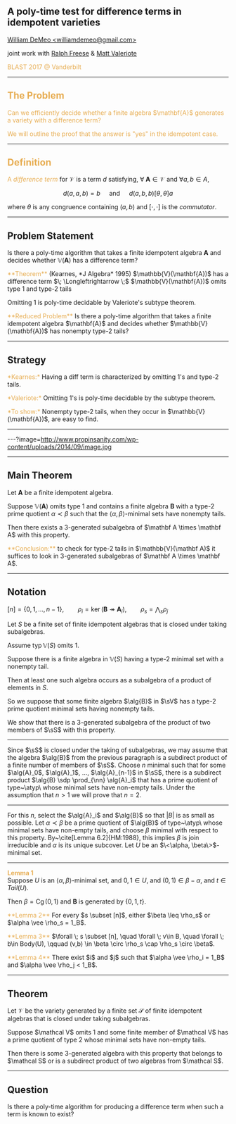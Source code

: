 ## A poly-time test for difference terms in idempotent varieties

[William DeMeo &lt;williamdemeo@gmail.com&gt;](mailto:williamdemeo@gmail.com)  

joint work with 
[Ralph Freese](mailto:ralph@math.hawaii.edu)
& [Matt Valeriote](mailto:matt@math.mcmaster.ca)

<a style="color:#e7ad52">BLAST 2017 @ Vanderbilt<a style="color:#e7ad52">

---

## The Problem

<p class="fragment" align="left">
Can we efficiently decide whether a finite algebra $\mathbf{A}$ generates a variety with a difference term? </p>

<p class="fragment" align="left">
We will outline the proof that the answer is "yes" in the idempotent case. </p>

---

## Definition

A <a style="color:#e7ad52"><i>difference term</i></a> for $\mathcal{V}$ is a term $d$ satisfying, $\forall \; \mathbf A \in \mathcal V$ and $\forall a, b \in A$, 

$$d(a,a,b) = b \quad \text{ and } \quad
d(a,b,b) \mathrel{[\theta, \theta]} a$$

where $\theta$ is any congruence containing $(a,b)$ and $[\cdot, \cdot]$ is the *commutator*.

---

## Problem Statement

Is there a poly-time algorithm that takes a finite
idempotent algebra $\mathbf{A}$ and decides 
whether $\mathbb{V}(\mathbf{A})$ has a difference term?

<div class="fragment" align="left"><a style="color:#e7ad52">**Theorem**</a> (Kearnes, *J Algebra* 1995)   
$\mathbb{V}(\mathbf{A})$ has a difference term
$\; \Longleftrightarrow \;$  $\mathbb{V}(\mathbf{A})$ omits type 1 and type-2 tails
</div>

<p class="fragment" align="left">
Omitting 1 is poly-time decidable by Valeriote's subtype theorem.
</p>

<p class="fragment" align="left">
<a style="color:#e7ad52">**Reduced Problem**</a>   
Is there a poly-time algorithm that takes a finite 
idempotent algebra $\mathbf{A}$ and decides whether 
$\mathbb{V}(\mathbf{A})$ has nonempty type-2 tails?
</p>

---

## Strategy

<p class="fragment" align="left">
<a style="color:#e7ad52">*Kearnes:*</a>
Having a diff term is characterized by omitting 1's and type-2 tails.
</p>

<p class="fragment" align="left">
<a style="color:#e7ad52">*Valeriote:*</a>
Omitting 1's is poly-time decidable by the subtype theorem.
</p>

<p class="fragment" align="left">
<a style="color:#e7ad52">*To show:*</a> 
Nonempty type-2 tails, when they occur in $\mathbb{V}(\mathbf{A})$, 
are easy to find.
</p>

---

---?image=http://www.propinsanity.com/wp-content/uploads/2014/09/image.jpg

---

## Main Theorem

Let $\mathbf A$ be a finite idempotent algebra.

Suppose $\mathbb{V}(\mathbf A)$ omits type 1 and contains a finite algebra $\mathbf{B}$ with a type-2 prime quotient $\alpha \prec \beta$ such that the $\langle \alpha, \beta \rangle$-minimal sets have nonempty tails.

<p class="fragment" align="left">
Then there exists a 3-generated subalgebra of $\mathbf A \times \mathbf A$
with this property. </p>
  
<p class="fragment" align="left">
<a style="color:#e7ad52">**Conclusion:**</a>
to check for type-2 tails in $\mathbb{V}(\mathbf A)$ it suffices to look in 3-generated subalgebras of $\mathbf A \times \mathbf A$.
</p>

---

## Notation

$[n] = \{ 0, 1, \dots, n-1 \}, \qquad
\rho_i = \operatorname{ker} (\mathbf B \twoheadrightarrow \mathbf A_i), \qquad \rho_s = \bigwedge_s \rho_j$

Let $S$ be a finite set of finite idempotent algebras that is closed 
under taking subalgebras. 

Assume $\operatorname{typ}\mathbb{V}(S)$ omits 1.

Suppose there is a finite algebra in $\mathbb{V}(S)$ having a type-2
minimal set with a nonempty tail.

Then at least one such algebra occurs as a 
subalgebra of a product of elements in $S$.

So we suppose that some finite algebra
$\alg{B}$ in $\sV$ has a type-2 prime quotient minimal sets having
nonempty tails. 

We show that there is a 3-generated subalgebra of the product of two members of $\sS$ with this property.

---

Since $\sS$ is closed under the taking of subalgebras,
we may assume that the algebra $\alg{B}$ from the previous paragraph is a subdirect
product of a finite number of members of $\sS$. Choose $n$ minimal such that for
some $\alg{A}_0$, $\alg{A}_1$, $\dots$, $\alg{A}_{n-1}$ in $\sS$, there is a subdirect
product $\alg{B} \sdp \prod_{\nn} \alg{A}_i$
that has a prime quotient of type~\atyp\ whose minimal sets have
non-empty tails.
Under the assumption that $n > 1$ we will prove that $n = 2$.

---

For this $n$, select the $\alg{A}_i$ and $\alg{B}$ so that $|B|$ is as small as possible.
Let $\alpha \prec \beta$ be a prime quotient of $\alg{B}$ 
of type~\atyp\ whose minimal sets have
non-empty tails, and choose $\beta$ minimal with respect to this property.
By~\cite[Lemma 6.2]{HM:1988}, this implies $\beta$ is join 
irreducible and $\alpha$ is its unique subcover.
Let $U$ be an $\<\alpha, \beta\>$-minimal set. 

---

<a style="color:#e7ad52">**Lemma 1**</a>  
Suppose $U$ is an $\langle \alpha, \beta \rangle$-minimal set, and $0, 1 \in U$, 
and $(0,1) \in \beta - \alpha$, and
$t \in Tail(U)$.

Then $\beta = \operatorname{Cg}(0,1)$ and $\mathbf B$ is generated by $\{0, 1, t\}$.

<p class="fragment" align="left">
<a style="color:#e7ad52">**Lemma 2**</a>  
For every $s \subset [n]$,
  either $\beta \leq \rho_s$ or $\alpha \vee \rho_s = 1_B$.
</p>

<p class="fragment" align="left">
<a style="color:#e7ad52">**Lemma 3**</a>  
$\forall \; s \subset [n], \quad
\forall \; v\in B, \quad \forall \; b\in Body(U), \qquad (v,b) \in \beta \circ \rho_s \cap \rho_s \circ \beta$.
</p>

<p class="fragment" align="left">
<a style="color:#e7ad52">**Lemma 4**</a>  
There exist $i$ and $j$ such that $\alpha \vee \rho_i = 1_B$ and $\alpha \vee \rho_j < 1_B$.
</p>


---

## Theorem

Let $\mathcal V$ be the variety generated by a finite set $\mathcal S$ of finite idempotent algebras that is closed under taking subalgebras. 

<p class="fragment" align="left">
Suppose $\mathcal V$ omits 1 and some finite member of $\mathcal V$ has a prime quotient of type 2 whose minimal sets have non-empty tails.
</p>

<p class="fragment" align="left">
Then there is some 3-generated algebra with this property that belongs to $\mathcal S$ or is a subdirect product of two algebras from $\mathcal S$. 
</p>

---

## Question

Is there a poly-time algorithm for producing a difference term when such a term is known to exist?